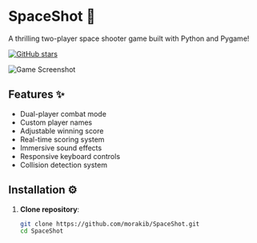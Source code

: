 # SpaceShot 🚀

A thrilling two-player space shooter game built with Python and Pygame!

[![GitHub stars](https://img.shields.io/github/stars/morakib/SpaceShot?style=social)](https://github.com/morakib/SpaceShot)

![Game Screenshot](assets/ss1.png) <!-- Add actual screenshot -->

## Features ✨
- Dual-player combat mode
- Custom player names
- Adjustable winning score
- Real-time scoring system
- Immersive sound effects
- Responsive keyboard controls
- Collision detection system

## Installation ⚙️

1. **Clone repository**:
   ```bash
   git clone https://github.com/morakib/SpaceShot.git
   cd SpaceShot
